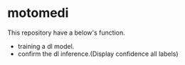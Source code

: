 # motomedi

This repository have a below's function.
- training a dl model.
- confirm the dl inference.(Display confidence all labels)
